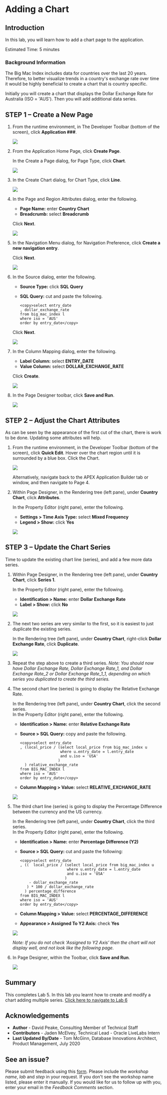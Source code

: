 # Adding a Chart

## Introduction
In this lab, you will learn how to add a chart page to the application.

Estimated Time: 5 minutes

### Background Information
The Big Mac Index includes data for countries over the last 20 years. Therefore, to better visualize trends in a country's exchange rate over time it would be highly beneficial to create a chart that is country specific.

Initially you will create a chart that displays the Dollar Exchange Rate for Australia (ISO = 'AUS'). Then you will add additional data series.

## **STEP 1** – Create a New Page

1. From the runtime environment, in The Developer Toolbar (bottom of the screen), click **Application ###**.

    ![](images/developer-toolbar.png " ")

2. From the Application Home Page, click **Create Page**.

    In the Create a Page dialog, for Page Type, click **Chart**.  

    ![](images/set-page-type.png " ")

3. In the Create Chart dialog, for Chart Type, click **Line**.

    ![](images/set-chart-type.png " ")

4. In the Page and Region Attributes dialog, enter the following.
    - **Page Name:** enter **Country Chart**
    - **Breadcrumb:** select **Breadcrumb**

    Click **Next**.

    ![](images/set-name.png " ")

5. In the Navigation Menu dialog, for Navigation Preference, click **Create a new navigation entry**.

    Click **Next**.

    ![](images/set-navigation.png " ")

6. In the Source dialog, enter the following.
    - **Source Type:** click **SQL Query**
    - **SQL Query:** cut and paste the following.

        ```
        <copy>select entry_date
        , dollar_exchange_rate
        from big_mac_index l
        where iso = 'AUS'
        order by entry_date</copy>
        ```
    Click **Next**.

    ![](images/set-source.png " ")

7. In the Column Mapping dialog, enter the following.
    - **Label Column:** select **ENTRY_DATE**
    - **Value Column:** select **DOLLAR\_EXCHANGE\_RATE**

    Click **Create**.

    ![](images/set-columns.png " ")

8. In the Page Designer toolbar, click **Save and Run**.

    ![](images/runtime.png " ")

## **STEP 2** – Adjust the Chart Attributes
As can be seen by the appearance of the first cut of the chart, there is work to be done. Updating some attributes will help.

1. From the runtime environment, in the Developer Toolbar (bottom of the screen), click **Quick Edit**.
    Hover over the chart region until it is surrounded by a blue box. Click the Chart.  

    ![](images/quick-edit.png " ")

    Alternatively, navigate back to the APEX Application Builder tab or window, and then navigate to Page 4.

2. Within Page Designer, in the Rendering tree (left pane), under **Country Chart**, click **Attributes**.

    In the Property Editor (right pane), enter the following.

    - **Settings > Time Axis Type:** select **Mixed Frequency**
    - **Legend > Show:** click **Yes**  

    ![](images/set-attributes.png " ")

## **STEP 3** – Update the Chart Series
Time to update the existing chart line (series), and add a few more data series.

1. Within Page Designer, in the Rendering tree (left pane), under **Country Chart**, click **Series 1**.

    In the Property Editor (right pane), enter the following.

    - **Identification > Name:** enter **Dollar Exchange Rate**
    - **Label > Show:** click **No**  

    ![](images/set-series1.png " ")

2. The next two series are very similar to the first, so it is easiest to just duplicate the existing series.

    In the Rendering tree (left pane), under **Country Chart**, right-click **Dollar Exchange Rate**, click **Duplicate**.

    ![](images/duplicate-series.png " ")

3. Repeat the step above to create a third series.
    *Note: You should now have Dollar Exchange Rate, Dollar Exchange Rate\_1, and Dollar Exchange Rate\_2 or Dollar Exchange Rate\_1\_1, depending on which series you duplicated to create the third series.*

4. The second chart line (series) is going to display the Relative Exchange Rate.

    In the Rendering tree (left pane), under **Country Chart**, click the second series.    
    In the Property Editor (right pane), enter the following.

    - **Identification > Name:** enter **Relative Exchange Rate**
    - **Source > SQL Query:** copy and paste the following.

        ```
        <copy>select entry_date
        , (local_price / (select local_price from big_mac_index u
                          where u.entry_date = l.entry_date
                          and u.iso = 'USA'
                         )
          ) relative_exchange_rate
        from BIG_MAC_INDEX l
        where iso = 'AUS'
        order by entry_date</copy>
        ```
    - **Column Mapping > Value:** select **RELATIVE\_EXCHANGE_RATE**  

    ![](images/set-series2.png " ")

5. The third chart line (series) is going to display the Percentage Difference between the currency and the US currency.

    In the Rendering tree (left pane), under **Country Chart**, click the third series.    
    In the Property Editor (right pane), enter the following.

    - **Identification > Name:** enter **Percentage Difference (Y2)**
    - **Source > SQL Query:** cut and paste the following:

        ```
        <copy>select entry_date
        , ((  local_price / (select local_price from big_mac_index u
                             where u.entry_date = l.entry_date
                             and u.iso = 'USA'
                            )
            - dollar_exchange_rate
           ) * 100 / dollar_exchange_rate
          ) percentage_difference
        from BIG_MAC_INDEX l
        where iso = 'AUS'
        order by entry_date</copy>
        ```

    - **Column Mapping > Value:** select **PERCENTAGE_DIFFERENCE**
    - **Appearance > Assigned To Y2 Axis:** check **Yes**  

    ![](images/set-series3.png " ")

    *Note: If you do not check ‘Assigned to Y2 Axis’ then the chart will not display well, and not look like the following page.*

6. In Page Designer, within the Toolbar, click **Save and Run**.

    ![](images/final-runtime.png " ")

## **Summary**
This completes Lab 5. In this lab you learnt how to create and modify a chart adding multiple series. [Click here to navigate to Lab 6](?lab=lab-6-adding-chart-criteria)

## **Acknowledgements**

 - **Author** -  David Peake, Consulting Member of Technical Staff
 - **Contributors** - Jaden McElvey, Technical Lead - Oracle LiveLabs Intern
 - **Last Updated By/Date** - Tom McGinn, Database Innovations Architect, Product Management, July 2020

## See an issue?
Please submit feedback using this [form](https://apexapps.oracle.com/pls/apex/f?p=133:1:::::P1_FEEDBACK:1). Please include the *workshop name*, *lab* and *step* in your request.  If you don't see the workshop name listed, please enter it manually. If you would like for us to follow up with you, enter your email in the *Feedback Comments* section.
